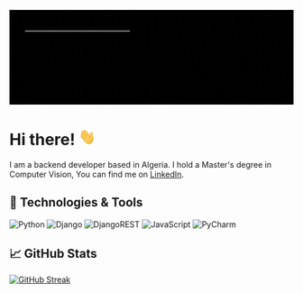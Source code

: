 
![](https://github.com/A-M-Amine/A-M-Amine/blob/main/Banner.gif)

# Hi there! <img src="https://github.com/A-M-Amine/A-M-Amine/blob/main/wave.gif" width="30px" height="30px" />

I am a backend developer based in Algeria. I hold a Master's degree in Computer Vision,
You can find me on <a href="https://www.linkedin.com/in/ahmane-mohamed-amine/">LinkedIn</a>.

## 🔧 Technologies & Tools
![Python](https://img.shields.io/badge/python-3670A0?style=for-the-badge&logo=python&logoColor=ffdd54)
![Django](https://img.shields.io/badge/django-%23092E20.svg?style=for-the-badge&logo=django&logoColor=white)
![DjangoREST](https://img.shields.io/badge/DJANGO-REST-ff1709?style=for-the-badge&logo=django&logoColor=white&color=ff1709&labelColor=gray)
![JavaScript](https://img.shields.io/badge/javascript-%23323330.svg?style=for-the-badge&logo=javascript&logoColor=%23F7DF1E)
![PyCharm](https://img.shields.io/badge/pycharm-143?style=for-the-badge&logo=pycharm&logoColor=black&color=black&labelColor=green)




## &#x1f4c8; GitHub Stats

[![GitHub Streak](https://streak-stats.demolab.com?user=a-m-amine&theme=highcontrast&hide_border=true&date_format=j%20M%5B%20Y%5D&hide_total_contributions=true&hide_longest_streak=true)](https://git.io/streak-stats)








<!-- Resources -->
<!-- Icons: https://simpleicons.org/ -->
<!-- GitHub Stats: https://github.com/anuraghazra/github-readme-stats -->
<!-- Emojis: https://emojipedia.org/emoji/ -->
<!-- HTML Emojis: https://www.fileformat.info/index.htm -->
<!-- Shields: https://shields.io/ -->
<!-- Awesome GitHub Profile README: https://github.com/abhisheknaiidu/awesome-github-profile-readme -->
